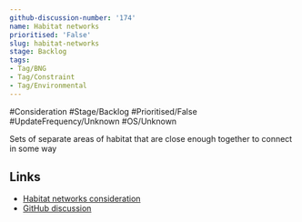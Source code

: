 ```yaml
---
github-discussion-number: '174'
name: Habitat networks
prioritised: 'False'
slug: habitat-networks
stage: Backlog
tags:
- Tag/BNG
- Tag/Constraint
- Tag/Environmental
---
```


#Consideration #Stage/Backlog #Prioritised/False #UpdateFrequency/Unknown #OS/Unknown

Sets of separate areas of habitat that are close enough together to connect in some way

## Links

* [Habitat networks consideration](https://design.planning.data.gov.uk/planning-consideration/habitat-networks)
* [GitHub discussion](https://github.com/digital-land/data-standards-backlog/discussions/174)